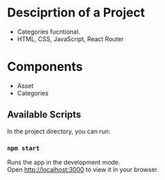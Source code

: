 # Desciprtion of a Project

- Categories fucntional.
- HTML, CSS, JavaScript, React Router

# Components

- Asset
- Categories

## Available Scripts

In the project directory, you can run:

### `npm start`

Runs the app in the development mode.\
Open [http://localhost:3000](http://localhost:3000) to view it in your browser.

